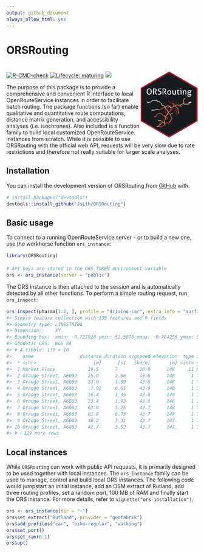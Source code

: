 ```yaml
---
output: github_document
always_allow_html: yes
---
```


<!-- README.md is generated from README.Rmd. Please edit that file -->





# ORSRouting

# <img src="inst/figures/orsr_sticker.png" width = "150" align="right" />

<!-- badges: start -->
[![R-CMD-check](https://github.com/JsLth/ORSRouting/actions/workflows/R-CMD-check.yaml/badge.svg)](https://github.com/JsLth/ORSRouting/actions/workflows/R-CMD-check.yaml)
[![Lifecycle: maturing](https://img.shields.io/badge/lifecycle-maturing-blue.svg)](https://lifecycle.r-lib.org/articles/stages.html#maturing)
[![](https://www.r-pkg.org/badges/version/ORSRouting)](https://cran.r-project.org/package=ORSRouting)

<!-- badges: end -->

The purpose of this package is to provide a comprehensive and convenient R interface to local OpenRouteService instances in order to facilitate batch routing. The package functions (so far) enable qualitative and quantitative route computations, distance matrix generation, and accessibility analyses (i.e. isochrones). Also included is a function family to build local customized OpenRouteService instances from scratch. While it is possible to use ORSRouting with the official web API, requests will be very slow due to rate restrictions and therefore not really suitable for larger scale analyses.

## Installation

You can install the development version of ORSRouting from [GitHub](https://github.com/) with:

``` r
# install.packages("devtools")
devtools::install_github("JsLth/ORSRouting")
```

## Basic usage

To connect to a running OpenRouteService server - or to build a new one, use the workhorse function `ors_instance`:


```r
library(ORSRouting)

# API keys are stored in the ORS_TOKEN environment variable
ors <- ors_instance(server = "public")
```

The ORS instance is then attached to the session and is automatically detected by all other functions. To perform a simple routing request, run `ors_inspect`:


```r
ors_inspect(pharma[1:2, ], profile = "driving-car", extra_info = "surface")
#> Simple feature collection with 139 features and 9 fields
#> Geometry type: LINESTRING
#> Dimension:     XY
#> Bounding box:  xmin: -0.727928 ymin: 52.5876 xmax: -0.704255 ymax: 52.66963
#> Geodetic CRS:  WGS 84
#> # A tibble: 139 × 10
#>    name                 distance duration avgspeed elevation  type instruction      exit_number surface                  geometry
#>  * <chr>                     [m]      [s]   [km/h]       [m] <int> <chr>                  <int> <fct>            <LINESTRING [°]>
#>  1 Market Place            19.5      7        10.0      148     11 Head west on Ma…          NA Asphalt (-0.722324 52.58762, -0.…
#>  2 Orange Street, A6003    25.0      2.06     43.6      148      1 Turn right onto…          NA Paved   (-0.72261 52.5876, -0.72…
#>  3 Orange Street, A6003    23.0      1.89     43.8      148      1 Turn right onto…          NA Paved   (-0.722639 52.58782, -0.…
#>  4 Orange Street, A6003     7.92     0.65     43.9      148      1 Turn right onto…          NA Paved   (-0.722765 52.58801, -0.…
#>  5 Orange Street, A6003    16.4      1.35     43.8      148      1 Turn right onto…          NA Paved   (-0.722833 52.58807, -0.…
#>  6 Orange Street, A6003    23.4      1.93     43.6      148      1 Turn right onto…          NA Paved   (-0.722931 52.5882, -0.7…
#>  7 Orange Street, A6003    63.8      5.25     43.7      148      1 Turn right onto…          NA Paved   (-0.722971 52.58841, -0.…
#>  8 Orange Street, A6003    81.8      6.73     43.7      148      1 Turn right onto…          NA Paved   (-0.722933 52.58899, -0.…
#>  9 Orange Street, A6003    40.2      3.31     43.7      147.     1 Turn right onto…          NA Paved   (-0.722804 52.58972, -0.…
#> 10 Orange Street, A6003    42.7      3.52     43.7      147.     1 Turn right onto…          NA Paved   (-0.722753 52.59008, -0.…
#> # ℹ 129 more rows
```


## Local instances

While `ORSRouting` can work with public API requests, it is primarily designed to be used together with local instances. The `ors_instance` family can be used to manage, control and build local ORS instances. The following code would jumpstart an initial instance, add an OSM extract of Rutland, add three routing profiles, set a random port, 100 MB of RAM and finally start the ORS instance. For more details, refer to `vignette("ors-installation")`.


```r
ors <- ors_instance(dir = "~")
ors$set_extract("Rutland", provider = "geofabrik")
ors$add_profiles("car", "bike-regular", "walking")
ors$set_port()
ors$set_ram(0.1)
ors$up()
```

